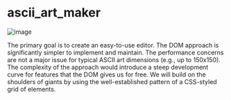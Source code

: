 # ascii_art_maker
![image](https://github.com/user-attachments/assets/1cb8fe09-885a-4723-9288-bacdf3ad2827)

The primary goal is to create an easy-to-use editor. The DOM approach is significantly simpler to implement and maintain. The performance concerns are not a major issue for typical ASCII art dimensions (e.g., up to 150x150). The complexity of the <canvas> approach would introduce a steep development curve for features that the DOM gives us for free. We will build on the shoulders of giants by using the well-established pattern of a CSS-styled grid of <span> elements.
